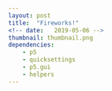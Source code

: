 ```yaml
---
layout: post
title:  "Fireworks!"
<!-- date:   2019-05-06 -->
thumbnail: thumbnail.png
dependencies:
    - p5
    - quicksettings
    - p5.gui
    - helpers
---
```


<div id="sketch-holder">
    <script type="text/javascript" src="sketch/sketch.js"></script>
    <script type="text/javascript" src="sketch/firework.js"></script>
    <script type="text/javascript" src="sketch/particle.js"></script>
</div>

<!-- <button onclick="myFunction()">Toggle Text Visibility</button> -->

<div id="pageText" markdown="1" style="visibility:hidden">

<!-- ###### Try pressing ```s``` on your keyboard to bring up sketch manipulation options.

###### Take a snapshot of the canvas at any time by pressing ```p```.

###### Reload the page at any time to generate a new landscape. Just press ```CMD+R```.

<!-- {%highlight html %}
<div id="sketch-holder">
  <script type="text/javascript" src="sketch/sketch.js"></script>
</div>
{% endhighlight %} -->






Rockets soar into the sky, exploding when their velocity is equal to the gravitational force. When each rocket explodes, an array of particles is generated at the rocket's position, and shoot off in every direction before fading away. When all particles have faded completely they are destroyed.

Sketch Manipulation Descriptions:
- backgroundC:
##### Set the color for the background the to be rendered by using a simple color-picker interface.

- backgroundA:
##### Adjust the Alpha transparency of the background.

- rocketSpawnChance:
##### Sets the probability value for how often a rocket object will be spawned. Higher values result in more rockets.
  - ##### Frame rate will decrease as more rockets explode.

- rocketSize:
##### Adjust the size of the rocket objects.

- explosionSize:
##### Adjust the size of each rocket's maximum explosion area.

- particleDecay:
##### Adjust how quickly the explosion particles fade away.
  - ##### When particles have faded below background Alpha values, the particles are destroyed.

- gravityAmount:
##### Adjust the force of gravity on the rocket particles.

- windAmount:
##### Adjust the force and direction of wind on the rocket particles and explosion particles.

- particleVeloctiy:
##### Adjust how much velocity the explosion particles have when they detonate.

- angleMult:
##### Multiple the 'angleVal' by a factor of this value.

- targetMagnitude:
##### Tune the strength of the mouse force applied to the particles when the screen is clicked.

- zoffAdjust:
##### Adjust the rate of noise change in the z-axis. The greater the rate of change, the more erratic the particles will be.

- incAdjust:
##### Adjust the rate of noise change in the x and y-axis. The greater the rate of change, the more erratic the particles will be.

- showFlowField:
##### Render the flow field on the canvas, with each vector in the field rendered as a line pointing towards its angle of rotation.

- enableFlowField:
##### Enable or disable the flow field vector forces color preferences.

- mouseFollowEnabled:
##### Enable or disable the mouse position as a vector force applied to the particles.



This particle system is [based on an example from The Coding Train](https://thecodingtrain.com/CodingChallenges/027-fireworks.html). -->

</div>

<!-- <button onclick="renderPageText();">Toggle Page Text</button>
<button id="fsbutton" onclick="toggleFullScreen();">Toggle Full Screen</button> -->
